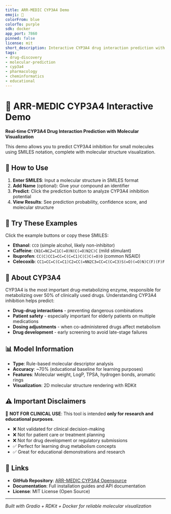 ```yaml
---
title: ARR-MEDIC CYP3A4 Demo
emoji: 🧬
colorFrom: blue
colorTo: purple
sdk: docker
app_port: 7860
pinned: false
license: mit
short_description: Interactive CYP3A4 drug interaction prediction with molecular visualization
tags:
- drug-discovery
- molecular-prediction
- cyp3a4
- pharmacology
- cheminformatics
- educational
---
```


# 🧬 ARR-MEDIC CYP3A4 Interactive Demo

**Real-time CYP3A4 Drug Interaction Prediction with Molecular Visualization**

This demo allows you to predict CYP3A4 inhibition for small molecules using SMILES notation, complete with molecular structure visualization.

## 🚀 How to Use

1. **Enter SMILES**: Input a molecular structure in SMILES format
2. **Add Name** (optional): Give your compound an identifier
3. **Predict**: Click the prediction button to analyze CYP3A4 inhibition potential
4. **View Results**: See prediction probability, confidence score, and molecular structure

## 🧪 Try These Examples

Click the example buttons or copy these SMILES:

- **Ethanol**: `CCO` (simple alcohol, likely non-inhibitor)
- **Caffeine**: `CN1C=NC2=C1C(=O)N(C(=O)N2C)C` (mild stimulant)
- **Ibuprofen**: `CC(C)CC1=CC=C(C=C1)C(C)C(=O)O` (common NSAID)
- **Celecoxib**: `CC1=CC=C(C=C1)C2=CC(=NN2C3=CC=C(C=C3)S(=O)(=O)N)C(F)(F)F`

## 🔬 About CYP3A4

CYP3A4 is the most important drug-metabolizing enzyme, responsible for metabolizing over 50% of clinically used drugs. Understanding CYP3A4 inhibition helps predict:

- **Drug-drug interactions** - preventing dangerous combinations
- **Patient safety** - especially important for elderly patients on multiple medications
- **Dosing adjustments** - when co-administered drugs affect metabolism
- **Drug development** - early screening to avoid late-stage failures

## 📊 Model Information

- **Type**: Rule-based molecular descriptor analysis
- **Accuracy**: ~70% (educational baseline for learning purposes)
- **Features**: Molecular weight, LogP, TPSA, hydrogen bonds, aromatic rings
- **Visualization**: 2D molecular structure rendering with RDKit

## ⚠️ Important Disclaimers

🔴 **NOT FOR CLINICAL USE**: This tool is intended **only for research and educational purposes**.

- ❌ Not validated for clinical decision-making
- ❌ Not for patient care or treatment planning
- ❌ Not for drug development or regulatory submissions
- ✅ Perfect for learning drug metabolism concepts
- ✅ Great for educational demonstrations and research

## 🔗 Links

- **GitHub Repository**: [ARR-MEDIC CYP3A4 Opensource](https://github.com/Flamehaven/Arr-Medic-CYP3A4)
- **Documentation**: Full installation guides and API documentation
- **License**: MIT License (Open Source)

---

*Built with Gradio + RDKit + Docker for reliable molecular visualization*